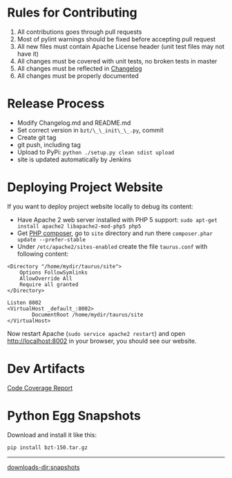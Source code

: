 

# Rules for Contributing
 1. All contributions goes through pull requests
  1. Most of pylint warnings should be fixed before accepting pull request
  2. All new files must contain Apache License header (unit test files may not have it)
 2. All changes must be covered with unit tests, no broken tests in master [](https://api.travis-ci.org/Blazemeter/taurus.svg) [](https://ci.appveyor.com/api/projects/status/github/Blazemeter/taurus?svg=true&ext=.svg)
 3. All changes must be reflected in [Changelog](Changelog)
 4. All changes must be properly documented 

# Release Process
 - Modify Changelog.md and README.md
 - Set correct version in `bzt/\_\_init\_\_.py`, commit
 - Create git tag
 - git push, including tag
 - Upload to PyPi: `python ./setup.py clean sdist upload`
 - site is updated automatically by Jenkins
 
# Deploying Project Website

If you want to deploy project website locally to debug its content:
 - Have Apache 2 web server installed with PHP 5 support: `sudo apt-get install apache2 libapache2-mod-php5 php5`
 - Get [PHP composer](https://getcomposer.org/download/), go to `site` directory and run there `composer.phar update --prefer-stable`
 - Under `/etc/apache2/sites-enabled` create the file `taurus.conf` with following content:
```
<Directory "/home/mydir/taurus/site">
    Options FollowSymlinks
    AllowOverride All
    Require all granted
</Directory>

Listen 8002
<VirtualHost _default_:8002>
        DocumentRoot /home/mydir/taurus/site
</VirtualHost>
```

Now restart Apache (`sudo service apache2 restart`) and open [http://localhost:8002](http://localhost:8002) in your browser, you should see our website.

# Dev Artifacts
[Code Coverage Report](/coverage/)

# Python Egg Snapshots

Download and install it like this:
```bash
pip install bzt-150.tar.gz
```

----

<downloads-dir:snapshots>